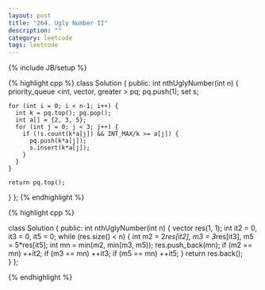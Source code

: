 ```yaml
---
layout: post
title: "264. Ugly Number II"
description: ""
category: leetcode
tags: leetcode
---
```

{% include JB/setup %}

{% highlight cpp %}
class Solution {
public:
  int nthUglyNumber(int n) {
    priority_queue <int, vector<int>, greater<int> > pq;
    pq.push(1);
    set <int> s;
    
    for (int i = 0; i < n-1; i++) {
      int k = pq.top(); pq.pop();
      int a[] = {2, 3, 5};
      for (int j = 0; j < 3; j++) {
        if (!s.count(k*a[j]) && INT_MAX/k >= a[j]) {
          pq.push(k*a[j]);
          s.insert(k*a[j]);
        }
      }
    }
    
    return pq.top();
  }
};
{% endhighlight %}

{% highlight cpp %}

class Solution {
public:
  int nthUglyNumber(int n) {
  	vector <int> res(1, 1);
  	int it2 = 0, it3 = 0, it5 = 0;
  	while (res.size() < n) {
  		int m2 = 2*res[it2], m3 = 3*res[it3], m5 = 5*res[it5];
  		int mn = min(m2, min(m3, m5));
  		res.push_back(mn);
  		if (m2 == mn) ++it2;
  		if (m3 == mn) ++it3;
  		if (m5 == mn) ++it5;
  	}
  	return res.back();	    
  }
};

{% endhighlight %}
